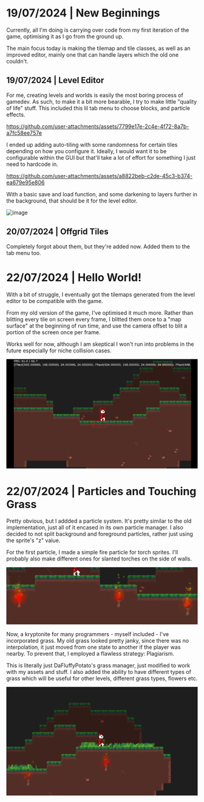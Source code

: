 
# 19/07/2024 | New Beginnings

Currently, all I'm doing is carrying over code from my first iteration of the game, optimising it as I go from the ground up.

The main focus today is making the tilemap and tile classes, as well as an improved editor, mainly one that can handle layers which the old one couldn't.

## 19/07/2024 | Level Editor

For me, creating levels and worlds is easily the most boring process of gamedev. As such, to make it a bit more bearable, I try to make little "quality of life" stuff. This included this lil tab menu to choose blocks, and particle effects.

https://github.com/user-attachments/assets/7799e17e-2c4e-4f72-8a7b-a7fc58ee757e

I ended up adding auto-tiling with some randomness for certain tiles depending on how you configure it. Ideally, I would want it to be configurable within the GUI but that'll take a lot of effort for something I just need to hardcode in.

https://github.com/user-attachments/assets/a8822beb-c2de-45c3-b374-ea679e95e806

With a basic save and load function, and some darkening to layers further in the background, that should be it for the level editor.

![image](https://github.com/user-attachments/assets/59569c01-f1a0-4517-ada9-b7097ed1c280)

## 20/07/2024 | Offgrid Tiles

Completely forgot about them, but they're added now. Added them to the tab menu too.

# 22/07/2024 | Hello World!

With a bit of struggle, I eventually got the tilemaps generated from the level editor to be compatible with the game. 

From my old version of the game, I've optimised it much more. Rather than blitting every tile on screen every frame, I blitted them once to a "map surface" at the beginning of run time, and use the camera offset to blit a portion of the screen once per frame. 

Works well for now, although I am skeptical I won't run into problems in the future especially for niche collision cases.

![alt text](image.png)

# 22/07/2024 | Particles and Touching Grass

Pretty obvious, but I addded a particle system. It's pretty similar to the old implementation, just all of it encased in its own particle manager. I also decided to not split background and foreground particles, rather just using the sprite's "z" value.

For the first particle, I made a simple fire particle for torch sprites. I'll probably also make different ones for slanted torches on the side of walls.

![alt text](image-1.png)

Now, a kryptonite for many programmers - myself included - I've incorporated grass. My old grass looked pretty janky, since there was no interpolation, it just moved from one state to another if the player was nearby. To prevent that, I employed a flawless strategy: Plagiarism.

 This is literally just DaFluffyPotato's grass manager, just modified to work with my assets and stuff. I also added the ability to have different types of grass which will be useful for other levels, different grass types, flowers etc.

![alt text](image-2.png)